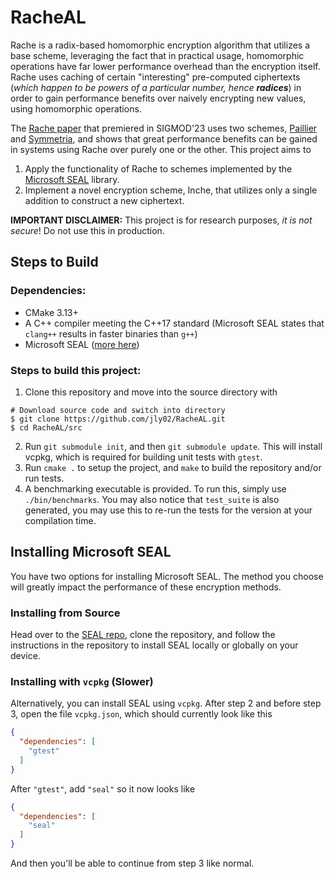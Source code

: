 # RacheAL
Rache is a radix-based homomorphic encryption algorithm that utilizes a base scheme, leveraging the fact that in practical usage, homomorphic operations have far lower performance overhead than the encryption itself. Rache uses caching of certain "interesting" pre-computed ciphertexts (_which happen to be powers of a particular number, hence_ **_radices_**) in order to gain performance benefits over naively encrypting new values, using homomorphic operations. 

The [Rache paper](https://dl.acm.org/doi/10.1145/3588920) that premiered in SIGMOD'23 uses two schemes, [Paillier](https://link.springer.com/content/pdf/10.1007/3-540-48910-X_16.pdf) and [Symmetria](https://dl.acm.org/doi/10.14778/3389133.3389144), and shows that great performance benefits can be gained in systems using Rache over purely one or the other. This project aims to 

1. Apply the functionality of Rache to schemes implemented by the [Microsoft SEAL](https://github.com/microsoft/SEAL) library. 
2. Implement a novel encryption scheme, Inche, that utilizes only a single addition to construct a new ciphertext.

**IMPORTANT DISCLAIMER:** This project is for research purposes, _it is not secure_! Do not use this in production.

## Steps to Build
### Dependencies: 
- CMake 3.13+
- A C++ compiler meeting the C++17 standard (Microsoft SEAL states that `clang++` results in faster binaries than `g++`)
- Microsoft SEAL ([more here](#installing-microsoft-seal))

### Steps to build this project:
1. Clone this repository and move into the source directory with
  ```shell
  # Download source code and switch into directory
  $ git clone https://github.com/jly02/RacheAL.git
  $ cd RacheAL/src
  ```
2. Run `git submodule init`, and then `git submodule update`. This will install vcpkg, which is required for building unit tests with `gtest`.
3. Run `cmake .` to setup the project, and `make` to build the repository and/or run tests.
4. A benchmarking executable is provided. To run this, simply use `./bin/benchmarks`. You may also notice that `test_suite` is also generated, you may use this to re-run the tests for the version at your compilation time.

## Installing Microsoft SEAL

You have two options for installing Microsoft SEAL. The method you choose will greatly impact the performance of these encryption methods.

### Installing from Source

Head over to the [SEAL repo](https://github.com/microsoft/SEAL?tab=readme-ov-file#building-microsoft-seal), clone the repository, and follow the instructions in the repository to install SEAL locally or globally on your device.

### Installing with `vcpkg` (Slower)

Alternatively, you can install SEAL using `vcpkg`. After step 2 and before step 3, open the file `vcpkg.json`, which should currently look like this
```json
{
  "dependencies": [
    "gtest"
  ]
}
```
After `"gtest"`, add `"seal"` so it now looks like
```json
{
  "dependencies": [
    "seal"
  ]
}
```
And then you'll be able to continue from step 3 like normal.
